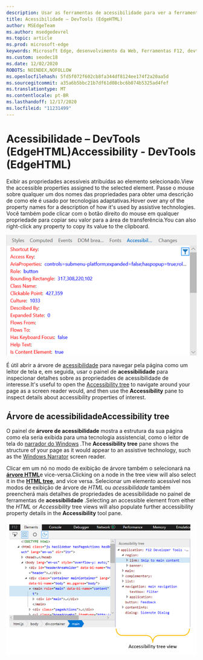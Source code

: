 ```yaml
---
description: Usar as ferramentas de acessibilidade para ver a ferramenta verificar e testar a acessibilidade da página
title: Acessibilidade – DevTools (EdgeHTML)
author: MSEdgeTeam
ms.author: msedgedevrel
ms.topic: article
ms.prod: microsoft-edge
keywords: Microsoft Edge, desenvolvimento da Web, Ferramentas F12, devtools, elementos, acessibilidade
ms.custom: seodec18
ms.date: 12/02/2020
ROBOTS: NOINDEX,NOFOLLOW
ms.openlocfilehash: 5fd5f072f602cb8fa344df8124ee174f2a20aa5d
ms.sourcegitcommit: a35a6b5bbc21b7df61d08cbc6b074b5325ad4fef
ms.translationtype: MT
ms.contentlocale: pt-BR
ms.lasthandoff: 12/17/2020
ms.locfileid: "11231499"
---
```

# <span data-ttu-id="352e9-104">Acessibilidade – DevTools (EdgeHTML)</span><span class="sxs-lookup"><span data-stu-id="352e9-104">Accessibility - DevTools (EdgeHTML)</span></span>  

<span data-ttu-id="352e9-105">Exibir as propriedades acessíveis atribuídas ao elemento selecionado.</span><span class="sxs-lookup"><span data-stu-id="352e9-105">View the accessible properties assigned to the selected element.</span></span> <span data-ttu-id="352e9-106">Passe o mouse sobre qualquer um dos nomes das propriedades para obter uma descrição de como ele é usado por tecnologias adaptativas.</span><span class="sxs-lookup"><span data-stu-id="352e9-106">Hover over any of the property names for a description of how it's used by assistive technologies.</span></span> <span data-ttu-id="352e9-107">Você também pode clicar com o botão direito do mouse em qualquer propriedade para copiar seu valor para a área de transferência.</span><span class="sxs-lookup"><span data-stu-id="352e9-107">You can also right-click any property to copy its value to the clipboard.</span></span>

![Painel de acessibilidade](../media/elements_accessibility.png)

<span data-ttu-id="352e9-109">É útil abrir a árvore de [acessibilidade](#accessibility-tree) para navegar pela página como um leitor de tela e, em seguida, usar o painel de **acessibilidade** para inspecionar detalhes sobre as propriedades de acessibilidade de interesse.</span><span class="sxs-lookup"><span data-stu-id="352e9-109">It's useful to open the [Accessibility tree](#accessibility-tree) to navigate around your page as a screen reader would, and then use the **Accessibility** pane to inspect details about accessibility properties of interest.</span></span>

## <span data-ttu-id="352e9-110">Árvore de acessibilidade</span><span class="sxs-lookup"><span data-stu-id="352e9-110">Accessibility tree</span></span>  

<span data-ttu-id="352e9-111">O painel de **árvore de acessibilidade** mostra a estrutura da sua página como ela seria exibida para uma tecnologia assistencial, como o leitor de tela do [narrador do Windows](https://support.microsoft.com/help/22798/windows-10-narrator-get-started) .</span><span class="sxs-lookup"><span data-stu-id="352e9-111">The **Accessibility tree** pane shows the structure of your page as it would appear to an assistive technology, such as the [Windows Narrator](https://support.microsoft.com/help/22798/windows-10-narrator-get-started) screen reader.</span></span>

<span data-ttu-id="352e9-112">Clicar em um nó no modo de exibição de árvore também o selecionará na [**árvore HTML**](../elements.md#html-tree-view)e vice-versa.</span><span class="sxs-lookup"><span data-stu-id="352e9-112">Clicking on a node in the tree view will also select it in the [**HTML tree**](../elements.md#html-tree-view), and vice versa.</span></span> <span data-ttu-id="352e9-113">Selecionar um elemento acessível nos modos de exibição de árvore de *HTML* ou *acessibilidade* também preencherá mais detalhes de propriedades de acessibilidade no painel de ferramentas de **acessibilidade** .</span><span class="sxs-lookup"><span data-stu-id="352e9-113">Selecting an accessible element from either the *HTML* or *Accessibility* tree views will also populate further accessibility property details in the **Accessibility** tool pane.</span></span> 

![Modo de exibição de árvore de acessibilidade](../media/elements_accessibility_tree.png)

<!--  Here are further resources on [Accessibility with Microsoft Edge](../../accessibility.md).  -->  
